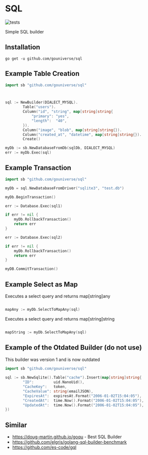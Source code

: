 # SQL

![tests](https://github.com/gouniverse/sql/workflows/tests/badge.svg)

Simple SQL builder


## Installation

```ssh
go get -u github.com/gouniverse/sql
```


## Example Table Creation

```go
import sb "github.com/gouniverse/sql"



sql := NewBuilder(DIALECT_MYSQL).
		Table("users").
		Column("id", "string", map[string]string{
			"primary": "yes",
			"length":  "40",
		}).
		Column("image", "blob", map[string]string{}).
		Column("created_at", "datetime", map[string]string{}).
		Create()

myDb := sb.NewDatabaseFromDb(sqlDb, DIALECT_MYSQL)
err := myDb.Exec(sql)
```

## Example Transaction

```go
import sb "github.com/gouniverse/sql"

myDb = sql.NewDatabaseFromDriver("sqlite3", "test.db")

myDb.BeginTransaction()

err := Database.Exec(sql1)

if err != nil {
	myDb.RollbackTransaction()
	return err
}

err := Database.Exec(sql2)

if err != nil {
	myDb.RollbackTransaction()
	return err
}

myDB.CommitTransaction()

```

## Example Select as Map

Executes a select query and returns map[string]any

```go

mapAny := myDb.SelectToMapAny(sql)

```

Executes a select query and returns map[string]string

```go

mapString := myDb.SelectToMapAny(sql)

```



## Example of the Otdated Builder (do not use)

This builder was version 1 and is now outdated

```go
import sb "github.com/gouniverse/sql"
	
sql := sb.NewSqlite().Table("cache").Insert(map[string]string{
		"ID":         uid.NanoUid(),
		"CacheKey":   token,
		"CacheValue": string(emailJSON),
		"ExpiresAt":  expiresAt.Format("2006-01-02T15:04:05"),
		"CreatedAt":  time.Now().Format("2006-01-02T15:04:05"),
		"UpdatedAt":  time.Now().Format("2006-01-02T15:04:05"),
})
```



## Similar

- https://doug-martin.github.io/goqu - Best SQL Builder
- https://github.com/elgris/golang-sql-builder-benchmark
- https://github.com/es-code/gql

